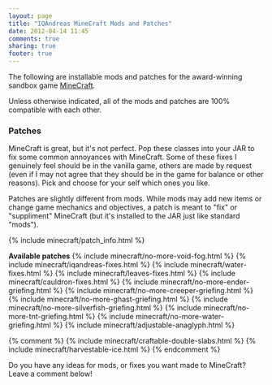 ```yaml
---
layout: page
title: "IQAndreas MineCraft Mods and Patches"
date: 2012-04-14 11:45
comments: true
sharing: true
footer: true
---
```

The following are installable mods and patches for the award-winning sandbox game [MineCraft](http://www.minecraft.net/).

Unless otherwise indicated, all of the mods and patches are 100% compatible with each other.

### Patches ###
MineCraft is great, but it's not perfect. Pop these classes into your JAR to fix some common annoyances with MineCraft. Some of these fixes I genuinely feel should be in the vanilla game, others are made by request (even if I may not agree that they should be in the game for balance or other reasons). Pick and choose for your self which ones you like.

Patches are slightly different from mods. While mods may add new items or change game mechanics and objectives, a patch is meant to "fix" or "suppliment" MineCraft (but it's installed to the JAR just like standard "mods").

{% include minecraft/patch_info.html %}

**Available patches**
{% include minecraft/no-more-void-fog.html %}
{% include minecraft/iqandreas-fixes.html %}
{% include minecraft/water-fixes.html %}
{% include minecraft/leaves-fixes.html %}
{% include minecraft/cauldron-fixes.html %}
{% include minecraft/no-more-ender-griefing.html %}
{% include minecraft/no-more-creeper-griefing.html %}
{% include minecraft/no-more-ghast-griefing.html %}
{% include minecraft/no-more-silverfish-griefing.html %}
{% include minecraft/no-more-tnt-griefing.html %}
{% include minecraft/no-more-water-griefing.html %}
{% include minecraft/adjustable-anaglyph.html %}

{% comment %}
{% include minecraft/craftable-double-slabs.html %}
{% include minecraft/harvestable-ice.html %}
{% endcomment %}

Do you have any ideas for mods, or fixes you want made to MineCraft? Leave a comment below!
